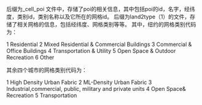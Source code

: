 后缀为_cell_poi 文件中，存储了poi的相关信息，其中包括poi的id，名字，经纬度，类别id，类别名称以及它所在的网格id。
后缀为land2type（1）的文件，存储了相关网格的信息，包括经纬度、网格类别等等。
其中，纽约的网格类别代码为：

1	Residential
2	Mixed Residential & Commercial Buildings
3	Commercial & Office Buildings
4	Transportation & Utility
5	Open Space & Outdoor Recreation
6	Other

其余四个城市的网格类别代码为：

1	High Density Urban Fabric
2	ML-Density Urban Fabric
3	Industrial,commercial, public, military and private units
4	Open Space& Recreation
5	Transportation
